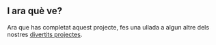 ## I ara què ve?

Ara que has completat aquest projecte, fes una ullada a algun altre dels nostres [divertits projectes](https://projects.raspberrypi.org/en/projects?interests%5B%5D=humour).
